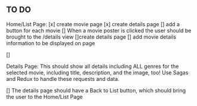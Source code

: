 ## TO DO 

Home/List Page: 
[x] create movie page
[x] create details page 
[] add a button for each movie 
[] When a movie poster is clicked the user should be brought to the /details view 
[]create details page 
[] add movie details information to be displayed on page 

[] 


Details Page: 
This should show all details including ALL genres for the selected movie, including title, description, and the image, too! Use Sagas and Redux to handle these requests and data.

[] The details page should have a Back to List button, which should bring the user to the Home/List Page
